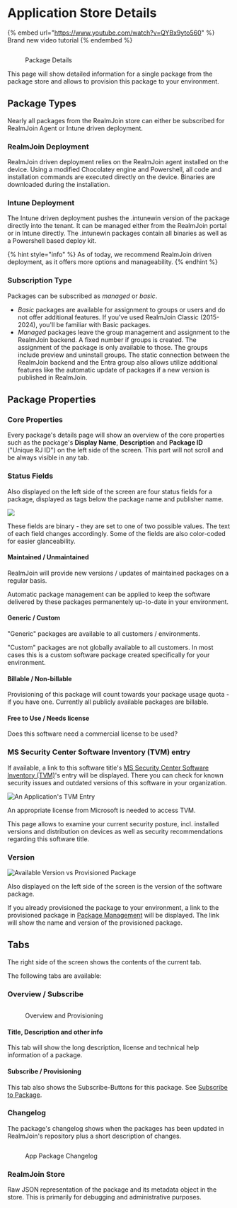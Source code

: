 # Application Store Details



{% embed url="https://www.youtube.com/watch?v=QYBx9yto560" %}
Brand new video tutorial
{% endembed %}

<figure><img src="../../../../.gitbook/assets/image (310).png" alt=""><figcaption><p>Package Details</p></figcaption></figure>

This page will show detailed information for a single package from the package store and allows to provision this package to your environment.

## Package Types

Nearly all packages from the RealmJoin store can either be subscribed for RealmJoin Agent or Intune driven deployment.&#x20;

### RealmJoin Deployment

RealmJoin driven deployment relies on the RealmJoin agent installed on the device. Using a modified Chocolatey engine and Powershell, all code and installation commands are executed directly on the device. Binaries are downloaded during the installation.&#x20;

### Intune Deployment

The Intune driven deployment pushes the .intunewin version of the package directly into the tenant. It can be managed either from the RealmJoin portal or in Intune directly. The .intunewin packages contain all binaries as well as a Powershell based deploy kit.&#x20;

{% hint style="info" %}
As of today, we recommend RealmJoin driven deployment, as it offers more options and manageability.&#x20;
{% endhint %}

### Subscription Type

Packages can be subscribed as _managed_ or _basic_.

* _Basic_ packages are available for assignment to groups or users and do not offer additional features. If you've used RealmJoin Classic (2015-2024), you'll be familiar with Basic packages.&#x20;
* _Managed_ packages leave the group management and assignment to the RealmJoin backend. A fixed number if groups is created. The assignment of the package is only available to those. The groups include preview and uninstall groups. The static connection between the RealmJoin backend and the Entra group also allows utilize additional features like the automatic update of packages if a new version is published in RealmJoin.

## Package Properties

### Core Properties

Every package's details page will show an overview of the core properties such as the package's **Display Name**, **Description** and **Package ID** ("Unique RJ ID") on the left side of the screen. This part will not scroll and be always visible in any tab.

### Status Fields

Also displayed on the left side of the screen are four status fields for a package, displayed as tags below the package name and publisher name.

![](<../../../../.gitbook/assets/image (112).png>)

These fields are binary - they are set to one of two possible values. The text of each field changes accordingly. Some of the fields are also color-coded for easier glanceability.

#### Maintained / Unmaintained

RealmJoin will provide new versions / updates of maintained packages on a regular basis.

Automatic package management can be applied to keep the software delivered by these packages permanentely up-to-date in your environment.

#### Generic / Custom

"Generic" packages are available to all customers / environments.

"Custom" packages are not globally available to all customers. In most cases this is a custom software package created specifically for your environment.

#### Billable / Non-billable

Provisioning of this package will count towards your package usage quota - if you have one. Currently all publicly available packages are billable.

#### Free to Use / Needs license

Does this software need a commercial license to be used?

### MS Security Center Software Inventory (TVM) entry

If available, a link to this software title's [MS Security Center Software Inventory (TVM)](https://security.microsoft.com/software-inventory/applications)'s entry will be displayed. There you can check for known security issues and outdated versions of this software in your organization.

![An Application's TVM Entry](<../../../../.gitbook/assets/image (104).png>)

An appropriate license from Microsoft is needed to access TVM.

This page allows to examine your current security posture, incl. installed versions and distribution on devices as well as security recommendations regarding this software title.

### Version

![Available Version vs Provisioned Package](<../../../../.gitbook/assets/image (250).png>)

Also displayed on the left side of the screen is the version of the software package.

If you already provisioned the package to your environment, a link to the provisioned package in [Package Management](../package-management/) will be displayed. The link will show the name and version of the provisioned package.

## Tabs

The right side of the screen shows the contents of the current tab.

The following tabs are available:

### Overview / Subscribe

<figure><img src="../../../../.gitbook/assets/image (333).png" alt=""><figcaption><p>Overview and Provisioning</p></figcaption></figure>

#### Title, Description and other info

This tab will show the long description, license and technical help information of a package.

#### Subscribe / Provisioning

This tab also shows the Subscribe-Buttons for this package. See [Subscribe to Package](../package-management/package-deployment.md).

### Changelog

The package's changelog shows when the packages has been updated in RealmJoin's repository plus a short description of changes.

<figure><img src="../../../../.gitbook/assets/image (334).png" alt=""><figcaption><p>App Package Changelog</p></figcaption></figure>

### RealmJoin Store

Raw JSON representation of the package and its metadata object in the store. This is primarily for debugging and administrative purposes.
